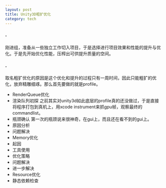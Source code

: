 ```yaml
---
layout: post
title: Unity3D粗犷优化
category: tech
---
```


### ·

刚进组，准备从一些独立工作切入项目，于是选择进行项目效果和性能的提升与优化。于是先开始优化性能，压榨出可供提升质量的空间。

### ·

取名粗犷优化的原因是这个优化和提升的过程只有一周时间，因此只能粗犷的优化，放弃精雕细琢。那么首先要做的就是profile。

* RenderQueue优化
 * 渲染队列初探
之前其实对unity3d如此底层的profile真的还没做过，于是直接将程序打包到真机上，用xcode instrument来抓gpu帧，观察最终的commandlist。
 * 瓶颈确认
第一次的瓶颈说来很神奇，在gui上，而且还在看不到的gui上。
 * 原因分析
 * 问题解决
* Memory优化
 * 起因
 * 工具使用
 * 优化策略
 * 问题解决
 * 进一步解决
* Resource优化
 * 静态依赖检查

